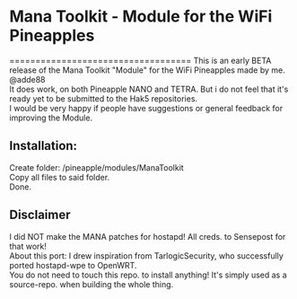 # Mana Toolkit - Module for the WiFi Pineapples  
===================================
This is an early BETA release of the Mana Toolkit "Module" for the WiFi Pineapples made by me. @adde88  
It does work, on both Pineapple NANO and TETRA.  But i do not feel that it's ready yet to be submitted to the Hak5 repositories.    
I would be very happy if people have suggestions or general feedback for improving the Module.  

Installation:
-----------------
Create folder: /pineapple/modules/ManaToolkit  
Copy all files to said folder.  
Done.   

Disclaimer
-----------------
I did NOT make the MANA patches for hostapd! All creds. to Sensepost for that work!    
About this port: I drew inspiration from TarlogicSecurity, who successfully ported hostapd-wpe to OpenWRT.  
You do not need to touch this repo. to install anything! It's simply used as a source-repo. when building the whole thing.